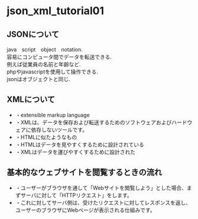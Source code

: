 # json_xml_tutorial01

## JSONについて
java　script　object　notation.    
容易にコンピュータ間でデータを転送できる.       
例えば従業員の名前と年齢など.     
phpやjavascriptを使用して操作できる.     
jsonはオブジェクトと同じ.     


## XMLについて
* ・extensible markup language
* ・XMLは、データを保存および転送するためのソフトウェアおよびハードウェアに依存しないツールです。
* ・HTMLに似たようなもの
* ・HTMLはデータを見やすくするために設計されている
* ・XMLはデータを運びやすくするために設計された

## 基本的なウェブサイトを閲覧するときの流れ
* ・ユーザーがブラウザを通して「Webサイトを閲覧しよう」とした場合、まずサーバに対して「HTTPリクエスト」をします。
* ・これに対してサーバ側は、受けたリクエストに対してレスポンスを返し、ユーザーのブラウザにWebページが表示される仕組みです。

